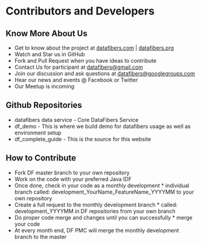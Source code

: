 # Contributors and Developers
## Know More About Us
* Get to know about the project at [datafibers.com](http://datafibers.com/) | [datafibers.org](http://datafibers.org/)
* Watch and Star us in GitHub
* Fork and Pull Request when you have ideas to contribute
* Contact Us for participant at datafibers@gmail.com
* Join our discussion and ask questions at datafibers@googlegroups.com
* Hear our news and events @ Facebook or Twitter
* Our Meetup is incoming

## Github Repositories
* datafibers data service - Core DataFibers Service
* df_demo - This is where we build demo for datafibers usage as well as environment setup
* df_complete_guide - This is the source for this website

## How to Contribute
* Fork DF master branch to your own repository
* Work on the code with your preferred Java IDF
* Once done, check in your code as a monthly development * individual branch called: development_YourName_FeatureName_YYYYMM to your own repository
* Create a full request to the monthly development branch * called: development_YYYYMM in DF repositories from your own branch
* Do proper code merge and changes until you can successfully * merge your code
* At every month end, DF PMC will merge the monthly development branch to the master
